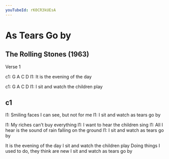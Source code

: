 ```yaml
---
youTubeId: rK0CR3kUEsA
---
```


# As Tears Go by
## The Rolling Stones (1963)

Verse 1

c1: G     A     C        D
l1: It is the evening of the day

c1: G      A   C D
l1: I sit and watch the children play

## c1
l1: Smiling faces I can see, but not for me
l1: I sit and watch as tears go by

l1: My riches can't buy everything
l1: I want to hear the children sing
l1: All I hear is the sound of rain falling on the ground
l1: I sit and watch as tears go by


It is the evening of the day
I sit and watch the children play
Doing things I used to do, they think are new
I sit and watch as tears go by
